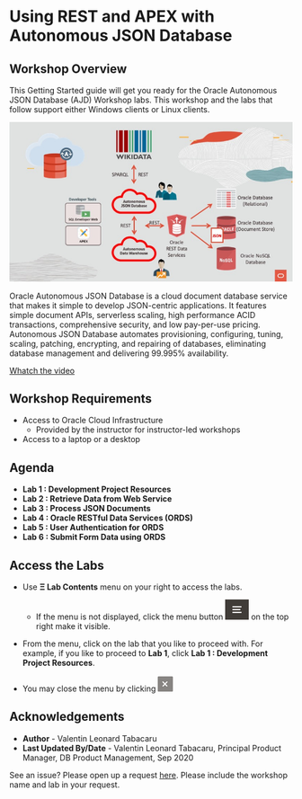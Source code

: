 # Using REST and APEX with Autonomous JSON Database

## Workshop Overview

This Getting Started guide will get you ready for the Oracle Autonomous JSON Database (AJD) Workshop labs. This workshop and the labs that follow support either Windows clients or Linux clients.

![](./images/AJD-WS.jpg "")

Oracle Autonomous JSON Database is a cloud document database service that makes it simple to develop JSON-centric applications. It features simple document APIs, serverless scaling, high performance ACID transactions, comprehensive security, and low pay-per-use pricing. Autonomous JSON Database automates provisioning, configuring, tuning, scaling, patching, encrypting, and repairing of databases, eliminating database management and delivering 99.995% availability.

[Whatch the video](https://www.oracle.com/autonomous-database/autonomous-json-database/?bcid=6180289717001)

## Workshop Requirements

* Access to Oracle Cloud Infrastructure
    * Provided by the instructor for instructor-led workshops
* Access to a laptop or a desktop

## Agenda

- **Lab 1 : Development Project Resources**
- **Lab 2 : Retrieve Data from Web Service**
- **Lab 3 : Process JSON Documents**
- **Lab 4 : Oracle RESTful Data Services (ORDS)**
- **Lab 5 : User Authentication for ORDS**
- **Lab 6 : Submit Form Data using ORDS**

## Access the Labs

- Use **Ξ Lab Contents** menu on your right to access the labs.
    - If the menu is not displayed, click the menu button ![](./images/menu-button.png) on the top right  make it visible.

- From the menu, click on the lab that you like to proceed with. For example, if you like to proceed to **Lab 1**, click **Lab 1 : Development Project Resources**.

- You may close the menu by clicking ![](./images/menu-close.png "")

## Acknowledgements

- **Author** - Valentin Leonard Tabacaru
- **Last Updated By/Date** - Valentin Leonard Tabacaru, Principal Product Manager, DB Product Management, Sep 2020

See an issue? Please open up a request [here](https://github.com/oracle/learning-library/issues). Please include the workshop name and lab in your request.
